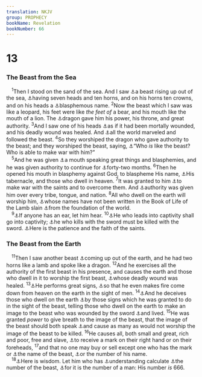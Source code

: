 ```yaml
---
translation: NKJV
group: PROPHECY
bookName: Revelation 
bookNumber: 66
---
```


<div class="title"><h1>13</h1><h3>The Beast from the Sea</h3></div>
<span class="verse kh_13_1"> <sup>1</sup>Then I stood on the sand of the sea. And I saw <a data-toggle="tooltip" data-placement="bottom" title="Dan. 7:2, 7">⚓</a>a beast rising up out of the sea, <a data-toggle="tooltip" data-placement="bottom" title="Rev. 12:3">⚓</a>having seven heads and ten horns, and on his horns ten crowns, and on his heads a <a data-toggle="tooltip" data-placement="bottom" title="Dan. 7:8; 11:36; Rev. 17:3">⚓</a>blasphemous name. </span>
<span class="verse kh_13_2"><sup>2</sup>Now the beast which I saw was like a leopard, his feet were like <i>the</i> <i>feet</i> <i>of</i> a bear, and his mouth like the mouth of a lion. The <a data-toggle="tooltip" data-placement="bottom" title="Rev. 12:3, 9; 13:4, 12">⚓</a>dragon gave him his power, his throne, and great authority. </span>
<span class="verse kh_13_3"><sup>3</sup>And I saw one of his heads <a data-toggle="tooltip" data-placement="bottom" title="Rev. 13:12, 14">⚓</a>as if it had been mortally wounded, and his deadly wound was healed. And <a data-toggle="tooltip" data-placement="bottom" title="Rev. 17:8">⚓</a>all the world marveled and followed the beast. </span>
<span class="verse kh_13_4"><sup>4</sup>So they worshiped the dragon who gave authority to the beast; and they worshiped the beast, saying, <a data-toggle="tooltip" data-placement="bottom" title="Ex. 15:11; Is. 46:5; Rev. 18:18">⚓</a>“Who <i>is</i> like the beast? Who is able to make war with him?”<br/></span>
<span class="verse kh_13_5"> <sup>5</sup>And he was given <a data-toggle="tooltip" data-placement="bottom" title="Dan. 7:8, 11, 20, 25; 11:36; 2 Thess. 2:3">⚓</a>a mouth speaking great things and blasphemies, and he was given authority to continue for <a data-toggle="tooltip" data-placement="bottom" title="Rev. 11:2">⚓</a>forty-two months. </span>
<span class="verse kh_13_6"><sup>6</sup>Then he opened his mouth in blasphemy against God, to blaspheme His name, <a data-toggle="tooltip" data-placement="bottom" title="(John 1:14; Col. 2:9)">⚓</a>His tabernacle, and those who dwell in heaven. </span>
<span class="verse kh_13_7"><sup>7</sup>It was granted to him <a data-toggle="tooltip" data-placement="bottom" title="Dan. 7:21; Rev. 11:7">⚓</a>to make war with the saints and to overcome them. And <a data-toggle="tooltip" data-placement="bottom" title="Rev. 11:18">⚓</a>authority was given him over every tribe, tongue, and nation. </span>
<span class="verse kh_13_8"><sup>8</sup>All who dwell on the earth will worship him, <a data-toggle="tooltip" data-placement="bottom" title="Ex. 32:32; (Rev. 20:12–15)">⚓</a>whose names have not been written in the Book of Life of the Lamb slain <a data-toggle="tooltip" data-placement="bottom" title="Matt. 25:34; Rev. 17:8">⚓</a>from the foundation of the world.<br/></span>
<span class="verse kh_13_9"> <sup>9</sup><a data-toggle="tooltip" data-placement="bottom" title="Rev. 2:7">⚓</a>If anyone has an ear, let him hear. </span>
<span class="verse kh_13_10"><sup>10</sup><a data-toggle="tooltip" data-placement="bottom" title="Is. 33:1; Jer. 15:2; 43:11">⚓</a>He who leads into captivity shall go into captivity; <a data-toggle="tooltip" data-placement="bottom" title="Gen. 9:6; Matt. 26:52; Rev. 11:18">⚓</a>he who kills with the sword must be killed with the sword. <a data-toggle="tooltip" data-placement="bottom" title="Heb. 6:12; Rev. 14:12">⚓</a>Here is the patience and the faith of the saints.<br/></span>
<div class="title"><h3>The Beast from the Earth</h3></div>
<span class="verse kh_13_11"> <sup>11</sup>Then I saw another beast <a data-toggle="tooltip" data-placement="bottom" title="Rev. 11:7">⚓</a>coming up out of the earth, and he had two horns like a lamb and spoke like a dragon. </span>
<span class="verse kh_13_12"><sup>12</sup>And he exercises all the authority of the first beast in his presence, and causes the earth and those who dwell in it to worship the first beast, <a data-toggle="tooltip" data-placement="bottom" title="Rev. 13:3, 4">⚓</a>whose deadly wound was healed. </span>
<span class="verse kh_13_13"><sup>13</sup><a data-toggle="tooltip" data-placement="bottom" title="Deut. 13:1; Matt. 24:24; 2 Thess. 2:9; Rev. 16:14">⚓</a>He performs great signs, <a data-toggle="tooltip" data-placement="bottom" title="1 Kin. 18:38; 2 Kin. 1:10; Luke 9:54; Rev. 11:5; 20:9">⚓</a>so that he even makes fire come down from heaven on the earth in the sight of men. </span>
<span class="verse kh_13_14"><sup>14</sup><a data-toggle="tooltip" data-placement="bottom" title="Rev. 12:9">⚓</a>And he deceives those who dwell on the earth <a data-toggle="tooltip" data-placement="bottom" title="2 Thess. 2:9">⚓</a>by those signs which he was granted to do in the sight of the beast, telling those who dwell on the earth to make an image to the beast who was wounded by the sword <a data-toggle="tooltip" data-placement="bottom" title="2 Kin. 20:7">⚓</a>and lived. </span>
<span class="verse kh_13_15"><sup>15</sup>He was granted <i>power</i> to give breath to the image of the beast, that the image of the beast should both speak <a data-toggle="tooltip" data-placement="bottom" title="Rev. 16:2">⚓</a>and cause as many as would not worship the image of the beast to be killed. </span>
<span class="verse kh_13_16"><sup>16</sup>He causes all, both small and great, rich and poor, free and slave, <a data-toggle="tooltip" data-placement="bottom" title="Gal. 6:17; Rev. 7:3; 14:9; 20:4">⚓</a>to receive a mark on their right hand or on their foreheads, </span>
<span class="verse kh_13_17"><sup>17</sup>and that no one may buy or sell except one who has the mark or <a data-toggle="tooltip" data-placement="bottom" title="Rev. 14:9–11">⚓</a>the name of the beast, <a data-toggle="tooltip" data-placement="bottom" title="Rev. 15:2">⚓</a>or the number of his name.<br/></span>
<span class="verse kh_13_18"> <sup>18</sup><a data-toggle="tooltip" data-placement="bottom" title="Rev. 17:9">⚓</a>Here is wisdom. Let him who has <a data-toggle="tooltip" data-placement="bottom" title="(1 Cor. 2:14)">⚓</a>understanding calculate <a data-toggle="tooltip" data-placement="bottom" title="Rev. 15:2">⚓</a>the number of the beast, <a data-toggle="tooltip" data-placement="bottom" title="Rev. 21:17">⚓</a>for it is the number of a man: His number <i>is</i> 666.<br/></span>
